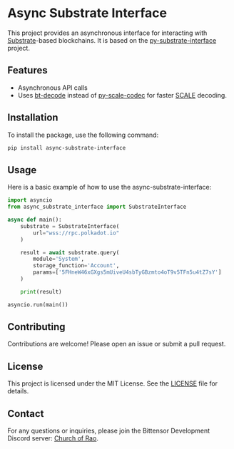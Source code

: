 # Async Substrate Interface
This project provides an asynchronous interface for interacting with [Substrate](https://substrate.io/)-based blockchains. It is based on the [py-substrate-interface](https://github.com/polkascan/py-substrate-interface) project.

## Features

- Asynchronous API calls
- Uses [bt-decode](https://github.com/opentensor/bt-decode) instead of [py-scale-codec](https://github.com/polkascan/py-scale-codec) for faster [SCALE](https://polkascan.github.io/py-scale-codec/) decoding.

## Installation

To install the package, use the following command:

```bash
pip install async-substrate-interface
```

## Usage

Here is a basic example of how to use the async-substrate-interface:

```python
import asyncio
from async_substrate_interface import SubstrateInterface

async def main():
    substrate = SubstrateInterface(
        url="wss://rpc.polkadot.io"
    )

    result = await substrate.query(
        module='System',
        storage_function='Account',
        params=['5FHneW46xGXgs5mUiveU4sbTyGBzmto4oT9v5TFn5u4tZ7sY']
    )

    print(result)

asyncio.run(main())
```

## Contributing

Contributions are welcome! Please open an issue or submit a pull request.

## License

This project is licensed under the MIT License. See the [LICENSE](LICENSE) file for details.

## Contact

For any questions or inquiries, please join the Bittensor Development Discord server: [Church of Rao](https://discord.gg/gavmT4R8sB).
